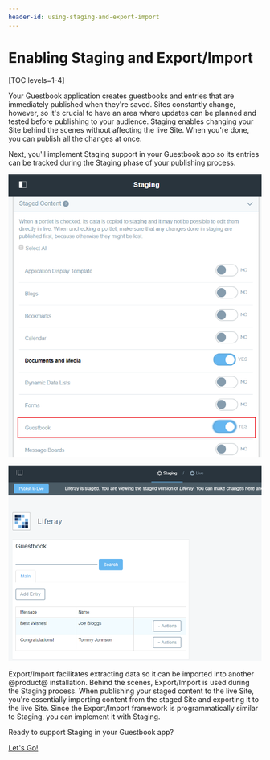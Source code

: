 ```yaml
---
header-id: using-staging-and-export-import
---
```


# Enabling Staging and Export/Import

[TOC levels=1-4]

Your Guestbook application creates guestbooks and entries that are immediately
published when they're saved. Sites constantly change, however, so it's crucial
to have an area where updates can be planned and tested before publishing
to your audience. Staging enables changing your Site behind the scenes without
affecting the live Site. When you're done, you can publish all the changes at
once. 

Next, you'll implement Staging support in your Guestbook app so its entries can
be tracked during the Staging phase of your publishing process.

![Figure 1: Once Staging is implemented in your Guestbook app, you can have its data tracked by the Staging framework.](../../../images/guestbook-staging.png)

![Figure 2: A Staging-enabled Guestbook app can be modified on the staged site first without any users seeing it on the live Site.](../../../images/guestbook-staging-page.png)

Export/Import facilitates extracting data so it can be imported into another
@product@ installation. Behind the scenes, Export/Import is used during the
Staging process. When publishing your staged content to the live Site, you're
essentially importing content from the staged Site and exporting it to the live
Site. Since the Export/Import framework is programmatically similar to Staging,
you can implement it with Staging.

Ready to support Staging in your Guestbook app?

<a class="go-link btn btn-primary" href="/develop/tutorials/-/knowledge_base/7-0/creating-staged-models">Let's Go!<span class="icon-circle-arrow-right"></span></a>
